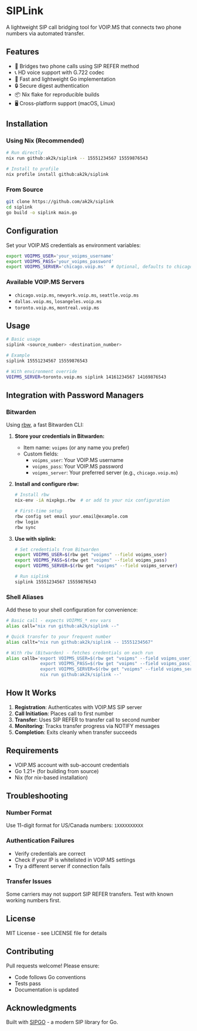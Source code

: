 # SIPLink

A lightweight SIP call bridging tool for VOIP.MS that connects two phone numbers via automated transfer.

## Features

- 🔗 Bridges two phone calls using SIP REFER method
- 📞 HD voice support with G.722 codec
- 🚀 Fast and lightweight Go implementation
- 🔒 Secure digest authentication
- 📦 Nix flake for reproducible builds
- 🖥️ Cross-platform support (macOS, Linux)

## Installation

### Using Nix (Recommended)

```bash
# Run directly
nix run github:ak2k/siplink -- 15551234567 15559876543

# Install to profile
nix profile install github:ak2k/siplink
```

### From Source

```bash
git clone https://github.com/ak2k/siplink
cd siplink
go build -o siplink main.go
```

## Configuration

Set your VOIP.MS credentials as environment variables:

```bash
export VOIPMS_USER='your_voipms_username'
export VOIPMS_PASS='your_voipms_password'
export VOIPMS_SERVER='chicago.voip.ms'  # Optional, defaults to chicago
```

### Available VOIP.MS Servers

- `chicago.voip.ms`, `newyork.voip.ms`, `seattle.voip.ms`
- `dallas.voip.ms`, `losangeles.voip.ms`
- `toronto.voip.ms`, `montreal.voip.ms`

## Usage

```bash
# Basic usage
siplink <source_number> <destination_number>

# Example
siplink 15551234567 15559876543

# With environment override
VOIPMS_SERVER=toronto.voip.ms siplink 14161234567 14169876543
```

## Integration with Password Managers

### Bitwarden

Using [rbw](https://github.com/doy/rbw), a fast Bitwarden CLI:

1. **Store your credentials in Bitwarden:**
   - Item name: `voipms` (or any name you prefer)
   - Custom fields:
     - `voipms_user`: Your VOIP.MS username
     - `voipms_pass`: Your VOIP.MS password
     - `voipms_server`: Your preferred server (e.g., `chicago.voip.ms`)

2. **Install and configure rbw:**
   ```bash
   # Install rbw
   nix-env -iA nixpkgs.rbw  # or add to your nix configuration

   # First-time setup
   rbw config set email your.email@example.com
   rbw login
   rbw sync
   ```

3. **Use with siplink:**
   ```bash
   # Set credentials from Bitwarden
   export VOIPMS_USER=$(rbw get "voipms" --field voipms_user)
   export VOIPMS_PASS=$(rbw get "voipms" --field voipms_pass)
   export VOIPMS_SERVER=$(rbw get "voipms" --field voipms_server)

   # Run siplink
   siplink 15551234567 15559876543
   ```

### Shell Aliases

Add these to your shell configuration for convenience:

```bash
# Basic call - expects VOIPMS_* env vars
alias call="nix run github:ak2k/siplink --"

# Quick transfer to your frequent number
alias callt="nix run github:ak2k/siplink -- 15551234567"

# With rbw (Bitwarden) - fetches credentials on each run
alias callb='export VOIPMS_USER=$(rbw get "voipms" --field voipms_user) && \
             export VOIPMS_PASS=$(rbw get "voipms" --field voipms_pass) && \
             export VOIPMS_SERVER=$(rbw get "voipms" --field voipms_server) && \
             nix run github:ak2k/siplink --'
```

## How It Works

1. **Registration**: Authenticates with VOIP.MS SIP server
2. **Call Initiation**: Places call to first number
3. **Transfer**: Uses SIP REFER to transfer call to second number
4. **Monitoring**: Tracks transfer progress via NOTIFY messages
5. **Completion**: Exits cleanly when transfer succeeds

## Requirements

- VOIP.MS account with sub-account credentials
- Go 1.21+ (for building from source)
- Nix (for nix-based installation)

## Troubleshooting

### Number Format
Use 11-digit format for US/Canada numbers: `1XXXXXXXXXX`

### Authentication Failures
- Verify credentials are correct
- Check if your IP is whitelisted in VOIP.MS settings
- Try a different server if connection fails

### Transfer Issues
Some carriers may not support SIP REFER transfers. Test with known working numbers first.

## License

MIT License - see LICENSE file for details

## Contributing

Pull requests welcome! Please ensure:
- Code follows Go conventions
- Tests pass
- Documentation is updated

## Acknowledgments

Built with [SIPGO](https://github.com/emiago/sipgo) - a modern SIP library for Go.
